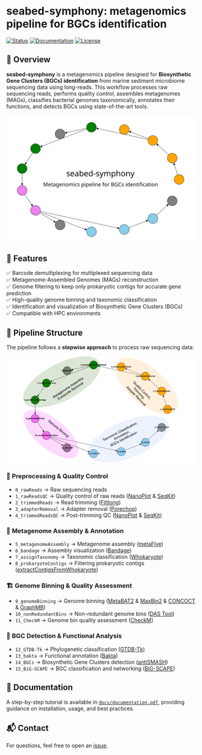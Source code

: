 # seabed-symphony: metagenomics pipeline for BGCs identification
[![Status](https://img.shields.io/badge/status-active-success.svg)]() [![Documentation](https://img.shields.io/badge/docs-available-brightgreen.svg)](docs/documentation.pdf) [![License](https://img.shields.io/badge/license-MIT-blue.svg)](LICENSE)

## 🌊 Overview
**seabed-symphony** is a metagenomics pipeline designed for **Biosynthetic Gene Clusters (BGCs) identification** from marine sediment microbiome sequencing data using long-reads. This workflow processes raw sequencing reads, performs quality control, assembles metagenomes (MAGs), classifies bacterial genomes taxonomically, annotates their functions, and detects BGCs using state-of-the-art tools.

<img src="https://github.com/felipevzps/seabed-symphony/blob/main/docs/seabed-symphony.png" width="900">

## 📜 Features
✅ Barcode demultiplexing for multiplexed sequencing data  
✅ Metagenome-Assembled Genomes (MAGs) reconstruction  
✅ Genome filtering to keep only prokaryotic contigs for accurate gene prediction  
✅ High-quality genome binning and taxonomic classification  
✅ Identification and visualization of Biosynthetic Gene Clusters (BGCs)  
✅ Compatible with HPC environments  

## 📂 Pipeline Structure
The pipeline follows a **stepwise approach** to process raw sequencing data:

<img src="https://github.com/felipevzps/seabed-symphony/blob/main/docs/workflow.png" width="900">

### 🏁 **Preprocessing & Quality Control**
- `0_rawReads` → Raw sequencing reads
- `1_rawReadsQC` → Quality control of raw reads ([NanoPlot](https://github.com/wdecoster/NanoPlot) & [SeqKit](https://github.com/shenwei356/seqkit))
- `2_trimmedReads` → Read trimming ([Filtlong](https://github.com/rrwick/Filtlong))
- `3_adapterRemoval` → Adapter removal ([Porechop](https://github.com/rrwick/Porechop))
- `4_trimmedReadsQC` → Post-trimming QC ([NanoPlot](https://github.com/wdecoster/NanoPlot) & [SeqKit](https://github.com/shenwei356/seqkit))

### 🧬 **Metagenome Assembly & Annotation**
- `5_metagenomeAssembly` → Metagenome assembly ([metaFlye](https://github.com/mikolmogorov/Flye))
- `6_bandage` → Assembly visualization ([Bandage](https://github.com/rrwick/Bandage))
- `7_assignTaxonomy` → Taxonomic classification ([Whokaryote](https://github.com/LottePronk/whokaryote))
- `8_prokaryoteContigs` → Filtering prokaryotic contigs ([extractContigsFromWhokaryote](https://github.com/felipevzps/seabed-symphony/blob/main/playground/8_prokaryote_contigs/extractContigsFromWhokaryote.py))

### 🏗 **Genome Binning & Quality Assessment**
- `9_genomeBinning` → Genome binning ([MetaBAT2](https://bioconda.github.io/recipes/metabat2/README.html) & [MaxBin2](https://anaconda.org/bioconda/maxbin2) & [CONCOCT](https://github.com/BinPro/CONCOCT) & [GraphMB](https://github.com/MicrobialDarkMatter/GraphMB))
- `10_nonRedundantBins` → Non-redundant genome bins ([DAS Tool](https://github.com/cmks/DAS_Tool))
- `11_CheckM` → Genome bin quality assessment ([CheckM](https://github.com/Ecogenomics/CheckM)]

### 🧪 **BGC Detection & Functional Analysis**
- `12_GTDB-Tk` → Phylogenetic classification ([GTDB-Tk](https://github.com/Ecogenomics/GTDBTk))
- `13_bakta` → Functional annotation ([Bakta](https://github.com/oschwengers/bakta))
- `14_BGCs` → Biosynthetic Gene Clusters detection ([antiSMASH](https://github.com/antismash/antismash))
- `15_BiG-SCAPE` → BGC classification and networking ([BiG-SCAPE](https://github.com/medema-group/BiG-SCAPE))

## 📖 Documentation
A step-by-step tutorial is available in [`docs/documentation.pdf`](docs/documentation.pdf), providing guidance on installation, usage, and best practices.

## 📬 Contact
For questions, feel free to open an [issue](https://github.com/felipevzps/seabed-symphony/issues).
